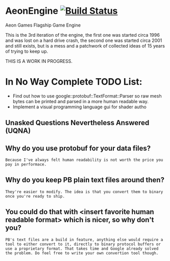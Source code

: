 # AeonEngine [![Build Status](https://travis-ci.org/AeonGames/AeonEngine.svg?branch=master)](https://travis-ci.org/AeonGames/AeonEngine)
Aeon Games Flagship Game Engine

This is the 3rd iteration of the engine, the first one was started circa 1996 and was lost on a hard drive crash, the second one was started circa 2001 and still exists, but is a mess and a patchwork of collected ideas of 15 years of trying to keep up.

THIS IS A WORK IN PROGRESS.

In No Way Complete TODO List:
=============================

* Find out how to use google::protobuf::TextFormat::Parser so raw mesh bytes can be printed and parsed in a more human readable way.
* Implement a visual programming language gui for shader autho

Unasked Questions Nevertheless Answered (UQNA)
----------------------------------------------

## Why do you use protobuf for your data files?
	Because I've always felt human readability is not worth the price you pay in performace.
## Why do you keep PB plain text files around then?
	They're easier to modify. The idea is that you convert them to binary once you're ready to ship.
## You could do that with &lt;insert favorite human readable format&gt; which is nicer, so why don't you?
	PB's text files are a build in feature, anything else would require a tool to either convert to it, directly to binary protocol buffers or use a proprietary format. That takes time and Google already solved the problem. Do feel free to write your own convertion tool though.